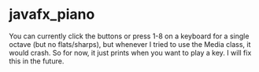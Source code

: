 # javafx_piano

You can currently click the buttons or press 1-8 on a keyboard for a single octave (but no flats/sharps), but whenever I tried to use the Media class, it would crash. So for now, it just prints when you want to play a key. I will fix this in the future.
